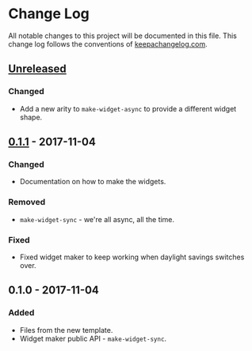 # Change Log
All notable changes to this project will be documented in this file. This change log follows the conventions of [keepachangelog.com](http://keepachangelog.com/).

## [Unreleased]
### Changed
- Add a new arity to `make-widget-async` to provide a different widget shape.

## [0.1.1] - 2017-11-04
### Changed
- Documentation on how to make the widgets.

### Removed
- `make-widget-sync` - we're all async, all the time.

### Fixed
- Fixed widget maker to keep working when daylight savings switches over.

## 0.1.0 - 2017-11-04
### Added
- Files from the new template.
- Widget maker public API - `make-widget-sync`.

[Unreleased]: https://github.com/your-name/n2t/compare/0.1.1...HEAD
[0.1.1]: https://github.com/your-name/n2t/compare/0.1.0...0.1.1
